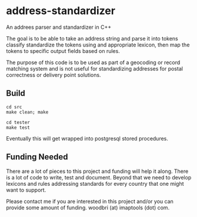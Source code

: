 # address-standardizer
An addrees parser and standardizer in C++

The goal is to be able to take an address string and parse it into tokens
classify standardize the tokens using and appropriate lexicon, then map the
tokens to specific output fields based on rules.

The purpose of this code is to be used as part of a geocoding or record
matching system and is not useful for standardizing addresses for postal
correctness or delivery point solutions.

## Build

```
cd src
make clean; make

cd tester
make test
```

Eventually this will get wrapped into postgresql stored procedures.

## Funding Needed

There are a lot of pieces to this project and funding will help it along.
There is a lot of code to write, test and document. Beyond that we need to
develop lexicons and rules addressing standards for every country that one
might want to support.

Please contact me if you are interested in this project and/or you can
provide some amount of funding.  woodbri (at) imaptools (dot) com.

